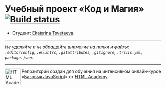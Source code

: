 # Учебный проект «Код и Магия» [![Build status][travis-image]][travis-url]

* Студент: [Ekaterina Tsvetaeva](https://up.htmlacademy.ru/javascript/11/user/195760).

---

_Не удаляйте и не обращайте внимание на папки и файлы:_<br>
_`.editorconfig`, `.eslintrc`, `.gitattributes`, `.gitignore`, `.travis.yml`, `package.json`._

---

<a href="https://htmlacademy.ru/intensive/javascript"><img align="left" width="50" height="50" title="HTML Academy" src="https://up.htmlacademy.ru/static/img/intensive/javascript/logo-for-github.svg"></a>

Репозиторий создан для обучения на интенсивном онлайн‑курсе «[Базовый JavaScript](https://htmlacademy.ru/intensive/javascript)» от [HTML Academy](https://htmlacademy.ru).

[travis-image]: https://travis-ci.org/htmlacademy-javascript/195760-code-and-magick.svg?branch=master
[travis-url]: https://travis-ci.org/htmlacademy-javascript/195760-code-and-magick
